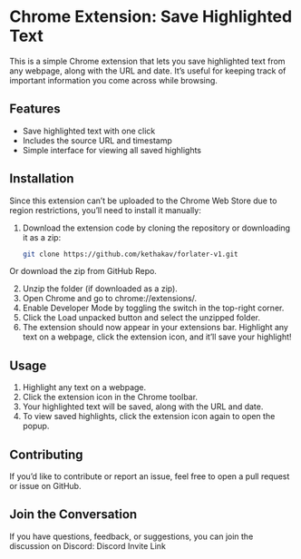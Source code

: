 # Chrome Extension: Save Highlighted Text

This is a simple Chrome extension that lets you save highlighted text from any webpage, along with the URL and date. It’s useful for keeping track of important information you come across while browsing.

## Features
- Save highlighted text with one click
- Includes the source URL and timestamp
- Simple interface for viewing all saved highlights

## Installation

Since this extension can’t be uploaded to the Chrome Web Store due to region restrictions, you’ll need to install it manually:

1. Download the extension code by cloning the repository or downloading it as a zip:
   ```bash
   git clone https://github.com/kethakav/forlater-v1.git
   ```
Or download the zip from GitHub Repo.

2. Unzip the folder (if downloaded as a zip).
3. Open Chrome and go to chrome://extensions/.
4. Enable Developer Mode by toggling the switch in the top-right corner.
5. Click the Load unpacked button and select the unzipped folder.
6. The extension should now appear in your extensions bar. Highlight any text on a webpage, click the extension icon, and it’ll save your highlight!

## Usage
1. Highlight any text on a webpage.
2. Click the extension icon in the Chrome toolbar.
3. Your highlighted text will be saved, along with the URL and date.
4. To view saved highlights, click the extension icon again to open the popup.

## Contributing
If you’d like to contribute or report an issue, feel free to open a pull request or issue on GitHub.

## Join the Conversation
If you have questions, feedback, or suggestions, you can join the discussion on Discord: Discord Invite Link